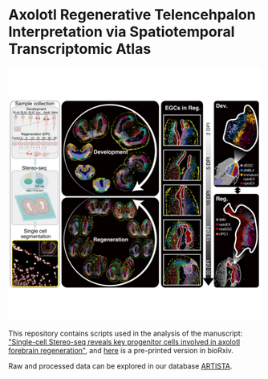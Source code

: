 # Axolotl Regenerative Telencehpalon Interpretation via Spatiotemporal Transcriptomic Atlas
![](static/Figure0_8x8cm-01.png)

This repository contains scripts used in the analysis of the manuscript: ["Single-cell Stereo-seq reveals key progenitor cells involved in axolotl forebrain regeneration"](https://doi.org/10.1101/somewhere), and [here](https://www.biorxiv.org/content/10.1101/2021.10.23.465550v2) is a pre-printed version in bioRxiv.

Raw and processed data can be explored in our database [ARTISTA](https://db.cngb.org/stomics/artista/).